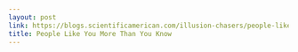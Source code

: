 ```yaml
---
layout: post
link: https://blogs.scientificamerican.com/illusion-chasers/people-like-you-more-than-you-know/
title: People Like You More Than You Know
---
```

